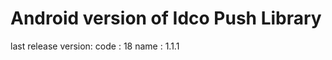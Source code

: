 Android version of Idco Push Library
====================================
last release version:
 code : 18
 name : 1.1.1
